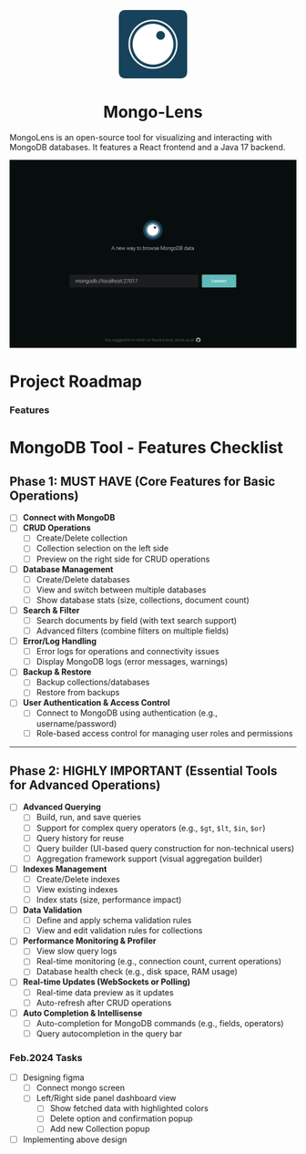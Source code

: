 <p align="center">
  <img src="./assets/icons/500x500-rounded.png" alt="MongoLens Logo" width="120" height="120"/>
</p>

<h1 align="center">Mongo-Lens</h1>

MongoLens is an open-source tool for visualizing and interacting with MongoDB databases. It features a React frontend and a Java 17 backend.

<p align="center">
  <img src="./assets/screenshot/Design Canvas.png" alt="MongoLens Logo" />
</p>

# Project Roadmap

### Features

# MongoDB Tool - Features Checklist

## Phase 1: MUST HAVE (Core Features for Basic Operations)

- [ ] **Connect with MongoDB**
- [ ] **CRUD Operations**
  - [ ] Create/Delete collection
  - [ ] Collection selection on the left side
  - [ ] Preview on the right side for CRUD operations
- [ ] **Database Management**
  - [ ] Create/Delete databases
  - [ ] View and switch between multiple databases
  - [ ] Show database stats (size, collections, document count)
- [ ] **Search & Filter**
  - [ ] Search documents by field (with text search support)
  - [ ] Advanced filters (combine filters on multiple fields)
- [ ] **Error/Log Handling**
  - [ ] Error logs for operations and connectivity issues
  - [ ] Display MongoDB logs (error messages, warnings)
- [ ] **Backup & Restore**
  - [ ] Backup collections/databases
  - [ ] Restore from backups
- [ ] **User Authentication & Access Control**
  - [ ] Connect to MongoDB using authentication (e.g., username/password)
  - [ ] Role-based access control for managing user roles and permissions

---

## Phase 2: HIGHLY IMPORTANT (Essential Tools for Advanced Operations)

- [ ] **Advanced Querying**
  - [ ] Build, run, and save queries
  - [ ] Support for complex query operators (e.g., `$gt`, `$lt`, `$in`, `$or`)
  - [ ] Query history for reuse
  - [ ] Query builder (UI-based query construction for non-technical users)
  - [ ] Aggregation framework support (visual aggregation builder)
- [ ] **Indexes Management**
  - [ ] Create/Delete indexes
  - [ ] View existing indexes
  - [ ] Index stats (size, performance impact)
- [ ] **Data Validation**
  - [ ] Define and apply schema validation rules
  - [ ] View and edit validation rules for collections
- [ ] **Performance Monitoring & Profiler**
  - [ ] View slow query logs
  - [ ] Real-time monitoring (e.g., connection count, current operations)
  - [ ] Database health check (e.g., disk space, RAM usage)
- [ ] **Real-time Updates (WebSockets or Polling)**
  - [ ] Real-time data preview as it updates
  - [ ] Auto-refresh after CRUD operations
- [ ] **Auto Completion & Intellisense**
  - [ ] Auto-completion for MongoDB commands (e.g., fields, operators)
  - [ ] Query autocompletion in the query bar

### Feb.2024 Tasks

- [ ] Designing figma
  - [ ] Connect mongo screen
  - [ ] Left/Right side panel dashboard view
    - [ ] Show fetched data with highlighted colors
    - [ ] Delete option and confirmation popup
    - [ ] Add new Collection popup
- [ ] Implementing above design
